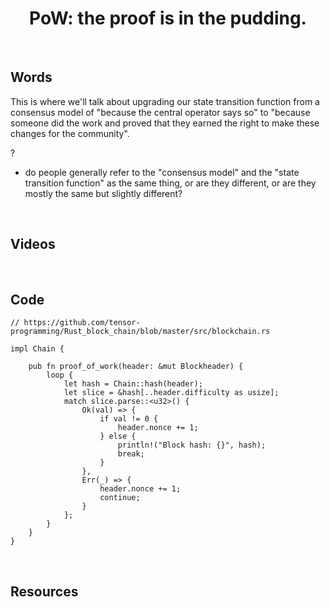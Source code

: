 <h1 align="center">
    PoW: the proof is in the pudding.
</h1>

<br>

## Words

This is where we'll talk about upgrading our state transition function from a consensus model of "because the central operator says so" to "because someone did the work and proved that they earned the right to make these changes for the community".

?
- do people generally refer to the "consensus model" and the "state transition function" as the same thing, or are they different, or are they mostly the same but slightly different?

<br>

## Videos

<br>

## Code

```rust, ignore
// https://github.com/tensor-programming/Rust_block_chain/blob/master/src/blockchain.rs

impl Chain {

    pub fn proof_of_work(header: &mut Blockheader) {
        loop {
            let hash = Chain::hash(header);
            let slice = &hash[..header.difficulty as usize];
            match slice.parse::<u32>() {
                Ok(val) => {
                    if val != 0 {
                        header.nonce += 1;
                    } else {
                        println!("Block hash: {}", hash);
                        break;
                    }
                },
                Err(_) => {
                    header.nonce += 1;
                    continue;
                }
            };
        }
    }
}
```

<br>

## Resources

<br>
